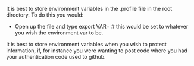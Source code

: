 It is best to store environment variables in the .profile file in the root directory.
To do this you would:

* Open up the file and type export VAR=  # this would be set to whatever you wish the environment var to be.

It is best to store environment variables when you wish to protect information, if, for instance you were wanting to
post code where you had your authentication code used to github.
